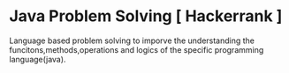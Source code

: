 # Java Problem Solving [ Hackerrank ]
Language based problem solving to imporve the understanding the funcitons,methods,operations and logics of the specific programming language(java).
